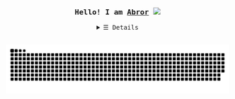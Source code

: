 <h3 align="center"><samp>Hello! I am <b><a rel="nofollow noopener noreferrer" target="_blank" href="https://t.me/itsmeuknow">Abror</a> <img src="https://raw.githubusercontent.com/iampavangandhi/iampavangandhi/master/gifs/Hi.gif" width="20px"></b></samp></h3>
<details align="center">
   <summary> <samp>&#9776; Details</samp></summary>
   <p align="center">
     <br>
      <a href="https://github.com/abrorbekuz?tab=repositories" target="_blank"><img alt="Code" src="https://img.shields.io/badge/-code-000000?style=flat-square&logo=Plex&logoColor=white"></a>
      <a href="https://github.com/abrorbekuz?tab=repositories&language=python" target="_blank"><img alt="Python" src="https://img.shields.io/badge/-Python-3572A5?style=flat-square&logo=Python&logoColor=white"></a>
  <br>
     <table align="center">
<thead>
  <tr>
    <td rowspan="2"><a href = "https://t.me/itsmeuknow"><img src="https://cdn-icons-png.flaticon.com/512/3773/3773685.png" target="_blank" width="100px"></a></td>
    <td>I'm a normal guy who loves girls a lot :)<br>Btw, i prefer my lovely laptop 😆</td>
  </tr>
  <tr>
    <td><a href = "mailto: splayerme@gmail.com"><img src="https://cdn.icon-icons.com/icons2/2530/PNG/512/gmail_button_icon_151848.png" target="_blank" width="100px"></a></td>
  </tr>
</thead>
</table>
 <br>
     <a href="https://github.com/abrorbekuz?tab=followers" target="_blank"><img alt="Updates" src="https://img.shields.io/badge/--000000?style=flat-square&logo=RSS&logoColor=white"></a>
     <a href="https://github.com/kevinjycui/abrorbekuz" target="_blank"><img alt="GitHub hits" src="https://img.shields.io/github/last-commit/abrorbekuz/abrorbekuz?label=profile%20updated&style=flat-square"></a>
  </samp>
  </p>
</details>

<div>
</br>

  ![Snake animation](https://github.com/abrorbekuz/abrorbekuz/blob/output/github-contribution-grid-snake.svg)
